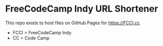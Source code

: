 # FreeCodeCamp Indy URL Shortener

This repo exists to host files on GitHub Pages for https://FCCI.cc

* FCCI = FreeCodeCamp Indy
* CC = Code Camp
